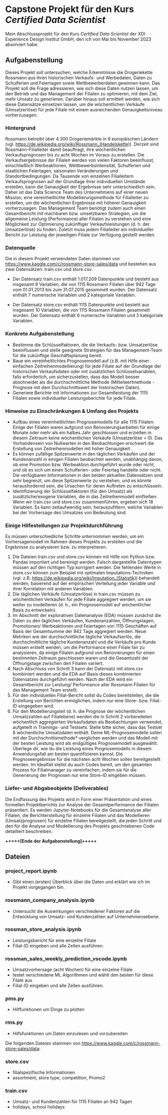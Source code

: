 # Capstone Projekt für den Kurs *Certified Data Scientist*
Mein Abschlussprojekt für den Kurs *Certified Data Scientist* der XDI Experience Design Institut GmbH, den ich von Mai bis November 2023 absolviert habe. 

## Aufgabenstellung
Dieses Projekt soll untersuchen, welche Erkenntnisse die Drogeriekette Rossmann aus ihren historischen Verkaufs- und Werbedaten, Daten zu Schulferien und Feiertagen sowie Wettbewerberdaten gewinnen kann. Das Projekt soll die Frage adressieren, wie sich diese Daten nutzen lassen, um den Betrieb und das Management der Filialen zu optimieren, mit dem Ziel, mehr Umsatz zu generieren. Darüber hinaus soll ermittelt werden, wie sich diese Datensätze einsetzen lassen, um die wöchentlichen Verkäufe (Umsatzerlöse) für jede Filiale mit einem ausreichenden Genauigkeitsniveau vorherzusagen.
### Hintergrund
Rossmann betreibt über 4.300 Drogeriemärkte in 9 europäischen Ländern (vgl. https://de.wikipedia.org/wiki/Rossmann_(Handelskette)). Derzeit sind Rossmann-Filialleiter damit beauftragt, ihre wöchentlichen Verkaufsprognosen bis zu acht Wochen im Voraus zu erstellen. Die Verkaufsergebnisse der Filialen werden von vielen Faktoren beeinflusst, einschließlich Werbeaktionen, Wettbewerbsintensität, Schulferien und staatlichen Feiertagen, saisonalen Veränderungen und Standortbedingungen. Da Tausende von einzelnen Filialleitern Verkaufsprognosen auf der Grundlage ihrer individuellen Umstände erstellen, kann die Genauigkeit der Ergebnisse sehr unterschiedlich sein. Daher ist das Data Science Team des Unternehmens auf einer neuen Mission, eine vereinheitlichte Modellierungsmethode für Filialleiter zu erstellen, um die wöchentlichen Ergebnisse mit höherer Genauigkeit vorherzusagen. Das Management Team benötigt zudem auch einen Gesamtbericht mit machbaren bzw. umsetzbaren Strategien, um die allgemeine Leistung (Performance) aller Filialen zu verstehen und eine Möglichkeit zur Optimierung zukünftiger Verkaufsleistungen (d. h. der Umsatzerlöse) zu finden. Zuletzt muss jedem Filialleiter ein individueller Bericht zur Leistung der jeweiligen Filiale zur Verfügung gestellt werden.
### Datenquelle

Die in diesem Projekt verwendeten Daten stammen von https://www.kaggle.com/c/rossmann-store-sales/data und bestehen aus zwei Datensätzen: train.csv und store.csv. 

* Der Datensatz train.csv enthält 1.017.209 Datenpunkte und besteht aus insgesamt 9 Variablen, die von 1115 Rossmann Filialen über 942 Tage vom 01.01.2013 bis zum 31.07.2015 gesammelt wurden. Der Datensatz enthält 7 numerische Variablen und 2 kategoriale Variablen.

* Der Datensatz store.csv enthält 1115 Datenpunkte und besteht aus insgesamt 10 Variablen, die von 1115 Rossmann Filialen gesammelt wurden. Der Datensatz enthält 6 numerische Variablen und 3 kategoriale Variablen. 

### Konkrete Aufgabenstellung
* Bestimme die Schlüsselfaktoren, die die Verkaufs- bzw. Umsatzerlöse beeinflussen und stelle geeignete Strategien für das Management-Team für die zukünftige Geschäftsplanung bereit.
* Baue ein vereinheitlichtes Prognosemodell auf (z.B. mit Hilfe einer einfachen Zeitreihenmodellierung) für jede Filiale auf der Grundlage der historischen Verkaufsdaten oder mit zusätzlichen Schlüsselvariablen, falls erforderlich, um sicherzustellen, dass das Modell besser abschneidet als die durchschnittliche Methode (Mittelwertmethode - Prognose mit dem Durchschnittswert der historischen Daten).
* Generiere Berichte mit Informationen zur Gesamtleistung der 1115 Filialen sowie individueller Leistungsberichte für jede Filiale.

### Hinweise zu Einschränkungen & Umfang des Projekts
* Aufbau eines vereinheitlichten Prognosemodells für alle 1115 Filialen: Einige der Filialen waren aufgrund von Renovierungsarbeiten für einige Monate oder mehr als ein halbes Jahr geschlossen und erzielten in diesem Zeitraum keine wöchentlichen Verkäufe (Umsatzerlöse = 0). Das Vorhandensein von Nullwerten in den Beobachtungen erschwert die Erstellung von Zeitreihenmodellen mit hoher Genauigkeit.
* Es können zufällige Spitzenwerte in den täglichen Verkäufen und der Kundenanzahl in einigen Filialen beobachtet werden, unabhängig davon, ob eine Promotion bzw. Werbeaktion durchgeführt wurde oder nicht, und ob es sich um einen Schulferien- oder Feiertag handelte oder nicht. Die verfügbaren Informationen in den beiden aktuellen Datensätzen sind sehr begrenzt, um diese Spitzenwerte zu verstehen, und es könnte herausfordernd sein, die Ursachen für deren Auftreten zu entschlüsseln.
* Identifizierung der Schlüsselfaktoren (für den Umsatz) als zusätzliche/exogene Variablen, die in das Zeitreihenmodell einfließen: Wenn wir train.csv und store.csv zusammenführen, ergeben sich 18 Variablen. Es kann zeitaufwendig sein, herauszufiltern, welche Variablen bei der Vorhersage des Umsatzes von Bedeutung sind.

### Einige Hilfestellungen zur Projektdurchführung

Es müssen unterschiedliche Schritte unternommen werden, um ein Vorhersagemodell im Rahmen dieses Projekts zu erstellen und die Ergebnisse zu analysieren bzw. zu interpretieren.

1. Die Dateien train.csv und store.csv können mit Hilfe von Python bzw. Pandas importiert und bereinigt werden. Falsch dargestellte Datentypen müssen auf den richtigen Typ korrigiert werden. Die fehlenden Werte in store.csv können zum Beispiel mit optimalen Imputations-Techniken (vgl. z.B. https://de.wikipedia.org/wiki/Imputation_(Statistik)) behandelt werden, basierend auf der empirischen Verteilung jeder Variable und ihrer Korrelation mit anderen Variablen.
2. Die täglichen Verkäufe (Umsatzerlöse) in train.csv müssen zu wöchentlichen Verkäufen für jede Filiale aggregiert werden, um sie weiter zu modellieren (d. h., ein Prognosemodell auf wöchentlicher Basis zu entwickeln).
3. Im Abschnitt der explorativen Datenanalyse (EDA) müssen zunächst die Daten zu den täglichen Verkäufen, Kundenanzahlen, Öffnungstagen, Promotionen/ Werbeaktionen und Feiertagen von 1115 Geschäften auf Basis der Gesamtsumme der 942 Tage aggregiert werden. Neue Metriken wie der durchschnittliche tägliche Verkaufserlös, die durchschnittliche tägliche Kundenanzahl und die Verkäufe pro Kunde müssen erstellt werden, um die Performance einer Filiale fair zu analysieren, da einige Filialen aufgrund von Renovierungen für einen bestimmten Zeitraum geschlossen waren und die Gesamtzahl der Öffnungstage zwischen den Filialen variiert.
4. Nach Abschluss von Schritt 3 kann der Datensatz mit store.csv kombiniert werden und die EDA auf Basis dieses kombinierten Datensatzes durchgeführt werden. Nach der EDA wird ein Gesamtbericht zur Leistung/ Performance aller Rossmann Filialen für das Management Team erstellt.
5. Für den individuellen Filial-Bericht sollst du Codes bereitstellen, die die Erstellung von Berichten ermöglichen, indem nur eine Store- bzw. Filial-ID eingegeben wird.
6. Für den Modellierungsteil (d. h. die Prognose der wöchentlichen Umsatzzahlen auf Filialebene) werden die in Schritt 2 vorbereiteten wöchentlich aggregierten Verkaufsdaten als Beobachtungen verwendet, aufgeteilt in Trainings- und Testsets. Stelle bitte sicher, dass das Testset 8 wöchentliche Umsatzdaten enthält. Deine ML-Prognosemodelle sollen mit der Durchschnittsmethode* verglichen werden und das Modell mit der besten Leistung wird als endgültiges Prognosemodell ausgewählt. Überlege dir, wie du die Leistung eines Prognosemodells in diesem Anwendungsfall am besten quantifizieren kannst. Die Prognoseergebnisse für die nächsten acht Wochen sollen bereitgestellt werden. Im Idealfall stellst du auch Codes bereit, um den gesamten Prozess für Filialmanager zu vereinfachen, indem sie für die Generierung der Prognosen nur eine Store-ID eingeben müssen.



### Liefer- und Abgabeobjekte (Deliverables) 

Die Endfassung des Projekts wird in Form einer Präsentation und eines formellen Projektberichts zur Analyse der Gesamtperformance der Filialen präsentiert. Es werden Jupyter-Notebooks für die Gesamtanalyse aller Filialen, die Berichterstellung für einzelne Filialen und das Modellieren (Umsatzprognosen) für einzelne Filialen bereitgestellt, die jeden Schritt und den für die Analyse und Modellierung des Projekts geschriebenen Code detailliert beschreiben. 

**+++++[Ende der Aufgabenstellung]+++++**

## Dateien
### project_report.ipynb
* Gibt einen (ersten) Überblick über die Daten und erklärt wie ich im Projekt vorgegangen bin.

### rossmann_company_analysis.ipynb
* Untersucht die Auswirkungen verschiedener Faktoren auf die Entwicklung von Umsatz- und Kundenzahlen auf Unternehmensebene.

### rossman_store_analysis.ipynb
* Leistungsbericht für eine einzelne Filiale
* Filial-ID eingeben und alle Zellen ausführen.

### rossman_sales_weekly_prediction_vscode.ipynb
* Umsatzvorhersage (acht Wochen) für eine einzelne Filiale
* testet verschiedene ML Algorithmen und wählt den besten für diese Filale aus
* Filial-ID eingeben und alle Zellen ausführen.

### pms.py
* Hilffunktionen um Dinge zu plotten

### rms.py
* Hilfsfunktionen um Daten einzulesen und vorzubereiten

Die folgenden Dateien stammen von https://www.kaggle.com/c/rossmann-store-sales/data:

### store.csv
* filialspezifische Informationen
* assortment, store type, competition, Promo2
  
### train.csv
* Umsatz- und Kundenzahlen für 1115 Filialen an 942 Tagen
* holidays, school holidays
